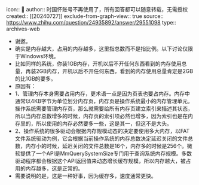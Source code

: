 icon:: 💾
author:: 时国怀账号不再使用了，所有回答都可以随意转载，无需授权
created:: [[20240727]]
exclude-from-graph-view:: true
source:: https://www.zhihu.com/question/24935892/answer/29551098
type:: archives-web

- 谢邀。
- 确实是内存越大，占用的内存越多，这里指总数而不是指比例。以下讨论仅限于Windows环境。
- 比如同样的系统，你装1GB内存，开机以后不开任何东西看到的内存使用总量，再装2GB内存，开机以后不开任何东西，看到的内存使用总量肯定是2GB的比1GB的要多。
- 原因有：
- 1、管理内存本身需要占用内存，更术语一点是因为页表也要占内存。内存中通常以4KB字节为单位划分内存页，内存页是操作系统最小的内存管理单元。操作系统需要管理内存页，那么就需要给所有内存页建立索引来描述其状态，所以当内存总数增多的时候，内存页的索引项必然也增多，因为索引也是在内存里的，所以使用的内存必然要多一些，这是其一，但这不是大头。
- 2、操作系统的很多驱动会根据内存规模动态的决定要使用多大内存，以FAT文件系统驱动为例，它会根据当前操作系统的内存总数决定延迟关闭的文件总数，内存小的时候，延迟关闭的文件总数是16个，内存多的时候是256个。微软提供了一个API是MmQuerySystemSize专门用于查询系统内存规模。多数驱动程序都会根据这个API返回值来动态增长缓存规模，所以内存越大，被占用的内存越多，这是正常的。
- 需要说明的是，这是一种好事，因为缓存多，速度通常更快。